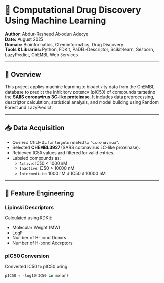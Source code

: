 # 🧬 Computational Drug Discovery Using Machine Learning

**Author:** Abdur-Rasheed Abiodun Adeoye  
**Date:** August 2025  
**Domain:** Bioinformatics, Cheminformatics, Drug Discovery  
**Tools & Libraries:** Python, RDKit, PaDEL-Descriptor, Scikit-learn, Seaborn, LazyPredict, ChEMBL Web Services

---

## 📘 Overview

This project applies machine learning to bioactivity data from the ChEMBL database to predict the inhibitory potency (pIC50) of compounds targeting the **SARS coronavirus 3C-like proteinase**. It includes data preprocessing, descriptor calculation, statistical analysis, and model building using Random Forest and LazyPredict.

---

## 📥 Data Acquisition

- Queried ChEMBL for targets related to "coronavirus".
- Selected **CHEMBL3927** (SARS coronavirus 3C-like proteinase).
- Retrieved IC50 values and filtered for valid entries.
- Labeled compounds as:
  - `Active`: IC50 < 1000 nM
  - `Inactive`: IC50 > 10000 nM
  - `Intermediate`: 1000 nM ≤ IC50 ≤ 10000 nM

---

## 🧪 Feature Engineering

### Lipinski Descriptors
Calculated using RDKit:
- Molecular Weight (MW)
- LogP
- Number of H-bond Donors
- Number of H-bond Acceptors

### pIC50 Conversion
Converted IC50 to pIC50 using:
```python
pIC50 = -log10(IC50 in molar)

